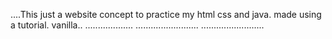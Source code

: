 ....This just a website concept to practice my html css and java. made using a tutorial. vanilla..
...................
......................... .........................